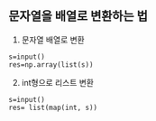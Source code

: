 
## 문자열을 배열로 변환하는 법
1) 문자열 배열로 변환
```
s=input()
res=np.array(list(s))
```

2) int형으로 리스트 변환
```
s=input()
res= list(map(int, s))
```
